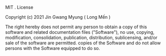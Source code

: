 MIT . License

  Copyright (c) 2021 Jin Gwang Myung ( Long Mến )

  The right hereby does not permit any person to obtain a copy
  of this software and related documentation files ("Software"), no use, copying, modification, consolidation, publication, distribution, sublicensing, and/or sale of the software are permitted.
  copies of the Software and do not allow persons with the Software
  equipped to do so.